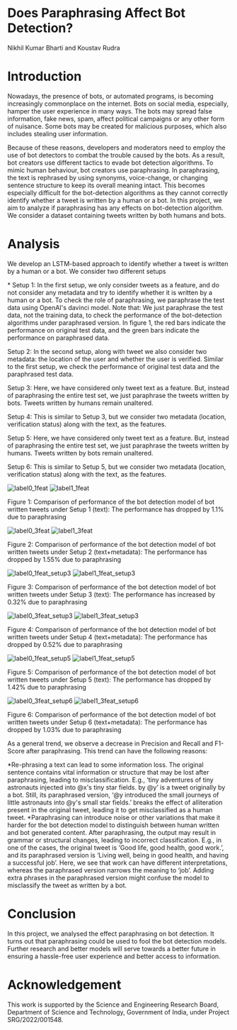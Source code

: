 # Does Paraphrasing Affect Bot Detection?
Nikhil Kumar Bharti and Koustav Rudra
# Introduction
<p>Nowadays, the presence of bots, or automated programs, is becoming increasingly commonplace on the internet. Bots on social media, especially, hamper the user experience in many ways. The bots may spread false information, fake news, spam, affect political campaigns or any other form of nuisance. Some bots may be created for malicious purposes, which also includes stealing user information.</p>
<p>Because of these reasons, developers and moderators need to employ the use of bot detectors to combat the trouble caused by the bots. As a result, bot creators use different tactics to evade bot detection algorithms. To mimic human behaviour, bot creators use paraphrasing. In paraphrasing, the text is rephrased by using synonyms, voice-change, or changing sentence structure to keep its overall meaning intact. This becomes especially difficult for the bot-detection algorithms as they cannot correctly identify whether a tweet is written by a human or a bot. In this project, we aim to analyze if paraphrasing has any effects on bot-detection algorithm. We consider a dataset containing tweets written by both humans and bots.</p>

# Analysis
We develop an LSTM-based approach to identify whether a tweet is written by a human or a bot. We consider two different setups
<p>
* Setup 1: In the first setup, we only consider tweets as a feature, and do not consider any metadata and try to identify whether it is written by a human or a bot. To check the role of paraphrasing, we paraphrase the test data using OpenAI's davinci model. Note that: We just paraphrase the test data, not the training data, to check the performance of the bot-detection algorithms under paraphrased version. In figure 1, the red bars indicate the performance on original test data, and the green bars indicate the performance on paraphrased data.
</p>
<p>
  Setup 2: In the second setup, along with tweet we also consider two metadata: the location of the user and whether the user is verified. Similar to the first setup, we check the performance of original test data and the paraphrased test data.
</p>
<p>
  Setup 3: Here, we have considered only tweet text as a feature. But, instead of paraphrasing the entire test set, we just paraphrase the tweets written by bots. Tweets written by humans remain unaltered.
</p>
<p>
  Setup 4: This is similar to Setup 3, but we consider two metadata (location, verification status) along with the text, as the features.
</p>
<p>
  Setup 5: Here, we have considered only tweet text as a feature. But, instead of paraphrasing the entire test set, we just paraphrase the tweets written by humans. Tweets written by bots remain unaltered.
</p>
<p>
  Setup 6: This is similar to Setup 5, but we consider two metadata (location, verification status) along with the text, as the features.
</p>

![label0_1feat](https://github.com/NikhilKumarBharti/TwitterBotDetectionandEffectofParaphrasing/assets/88152449/83082700-60fb-426b-9f85-470ce81b5b72)
![label1_1feat](https://github.com/NikhilKumarBharti/TwitterBotDetectionandEffectofParaphrasing/assets/88152449/bfc601b4-6906-42b4-9d10-731b06e88c1c)

Figure 1: Comparison of performance of the bot detection model of bot written tweets under Setup 1 (text): The performance has dropped by 1.1% due to paraphrasing

![label0_3feat](https://github.com/NikhilKumarBharti/TwitterBotDetectionandEffectofParaphrasing/assets/88152449/b5c8ef94-a02b-44e8-8cb4-6eeabd236f0e)
![label1_3feat](https://github.com/NikhilKumarBharti/TwitterBotDetectionandEffectofParaphrasing/assets/88152449/195dc8d2-4405-4f71-911a-e121f6e2ede7)

Figure 2: Comparison of performance of the bot detection model of bot written tweets under Setup 2 (text+metadata): The performance has dropped by 1.55% due to paraphrasing

![label0_1feat_setup3](https://github.com/NikhilKumarBharti/TwitterBotDetectionandEffectofParaphrasing/assets/88152449/cc9d2528-5003-4901-9268-d349fb47467a)
![label1_1feat_setup3](https://github.com/NikhilKumarBharti/TwitterBotDetectionandEffectofParaphrasing/assets/88152449/1e0855e3-32ce-4215-9520-8963073e836c)

Figure 3: Comparison of performance of the bot detection model of bot written tweets under Setup 3 (text): The performance has increased by 0.32% due to paraphrasing

![label0_3feat_setup3](https://github.com/NikhilKumarBharti/TwitterBotDetectionandEffectofParaphrasing/assets/88152449/e639058c-5627-4282-8de5-9a6380d1dd97)
![label1_3feat_setup3](https://github.com/NikhilKumarBharti/TwitterBotDetectionandEffectofParaphrasing/assets/88152449/58f87505-0268-4e0e-b4da-c66f6e1c6b81)

Figure 4: Comparison of performance of the bot detection model of bot written tweets under Setup 4 (text+metadata): The performance has dropped by 0.52% due to paraphrasing


![label0_1feat_setup5](https://github.com/NikhilKumarBharti/TwitterBotDetectionandEffectofParaphrasing/assets/88152449/fe50f26d-1dad-4ea4-bb72-0a721939b601)
![label1_1feat_setup5](https://github.com/NikhilKumarBharti/TwitterBotDetectionandEffectofParaphrasing/assets/88152449/fa37a07b-67a3-4d97-a65c-1303c7ce155a)

Figure 5: Comparison of performance of the bot detection model of bot written tweets under Setup 5 (text): The performance has dropped by 1.42% due to paraphrasing

![label0_3feat_setup6](https://github.com/NikhilKumarBharti/TwitterBotDetectionandEffectofParaphrasing/assets/88152449/2e4a0511-f4d2-4f9a-b81d-e8686905b3ce)
![label1_3feat_setup6](https://github.com/NikhilKumarBharti/TwitterBotDetectionandEffectofParaphrasing/assets/88152449/decf00e4-7fd3-4da3-ab7b-c9f405e93507)

Figure 6: Comparison of performance of the bot detection model of bot written tweets under Setup 6 (text+metadata): The performance has dropped by 1.03% due to paraphrasing

As a general trend, we observe a decrease in Precision and Recall and F1-Score after paraphrasing. This trend can have the following reasons:

*Re-phrasing a text can lead to some information loss. The original sentence contains vital information or structure that may be lost after paraphrasing, leading to misclassification. E.g., ‘tiny adventures of tiny astronauts injected into @x's tiny star fields. by @y’ is a tweet originally by a bot. Still, its paraphrased version, ‘@y introduced the small journeys of little astronauts into @y's small star fields.’ breaks the effect of alliteration present in the original tweet, leading it to get misclassified as a human tweet.
*Paraphrasing can introduce noise or other variations that make it harder for the bot detection model to distinguish between human written and bot generated content. After paraphrasing, the output may result in grammar or structural changes, leading to incorrect classification.  E.g., in one of the cases, the original tweet is ‘Good life, good health, good work.’, and its paraphrased version is ‘Living well, being in good health, and having a successful job’. Here, we see that work can have different interpretations, whereas the paraphrased version narrows the meaning to ‘job’. Adding extra phrases in the paraphrased version might confuse the model to misclassify the tweet as written by a bot.

# Conclusion
<p>In this project, we analysed the effect paraphrasing on bot detection. It turns out that paraphrasing could be used to fool the bot detection models. Further research and better models will serve towards a better future in ensuring a hassle-free user experience and better access to information.</p>

# Acknowledgement
<p>This work is supported by the Science and Engineering Research Board, Department of Science and Technology, Government of India, under Project SRG/2022/001548.</p>


